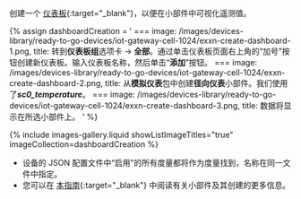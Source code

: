 创建一个 [仪表板](https://thingsboard.io/docs/{{page.docsPrefix}}user-guide/dashboards/){:target="_blank"}，以便在小部件中可视化遥测值。

{% assign dashboardCreation = '
    ===
        image: /images/devices-library/ready-to-go-devices/iot-gateway-cell-1024/exxn-create-dashboard-1.png,
        title: 转到<b>仪表板组</b>选项卡 -> <b>全部</b>。通过单击仪表板页面右上角的“加号”按钮创建新仪表板。输入仪表板名称，然后单击“<b>添加</b>”按钮。
    ===
        image: /images/devices-library/ready-to-go-devices/iot-gateway-cell-1024/exxn-create-dashboard-2.png,
        title: 从<b>模拟仪表</b>包中创建<b>径向仪表</b>小部件。我们使用了<b><i>sc0_temperature</i></b>。
    ===
        image: /images/devices-library/ready-to-go-devices/iot-gateway-cell-1024/exxn-create-dashboard-3.png,
        title: 数据将显示在所选小部件上。
'
%}

{% include images-gallery.liquid showListImageTitles="true" imageCollection=dashboardCreation %}

- 设备的 JSON 配置文件中“启用”的所有度量都将作为度量找到，名称在同一文件中指定。
- 您可以在 [本指南](https://thingsboard.io/docs/{{page.docsPrefix}}user-guide/dashboards/#widgets){:target="_blank"} 中阅读有关小部件及其创建的更多信息。